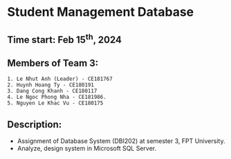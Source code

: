 # Student Management Database
## Time start: Feb 15<sup>th</sup>, 2024

## Members of Team 3: 
	1. Le Nhut Anh (Leader) - CE181767
	2. Huynh Hoang Ty - CE180191
	3. Dang Cong Khanh - CE180117
	4. Le Ngoc Phong Nha - CE181986.
	5. Nguyen Le Khac Vu - CE180175
	
	
## Description: 
- Assignment of Database System (DBI202) at semester 3, FPT University.
- Analyze, design system in Microsoft SQL Server.
